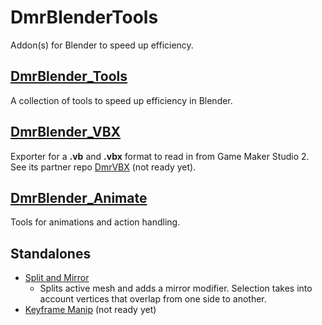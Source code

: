 # DmrBlenderTools
 Addon(s) for Blender to speed up efficiency.

## [DmrBlender_Tools](https://github.com/Dreamer13sq/DmrBlenderTools/wiki/DmrBlender_Tools)
A collection of tools to speed up efficiency in Blender.  

## [DmrBlender_VBX](https://github.com/Dreamer13sq/DmrBlenderTools/wiki/DmrBlender_VBX)
Exporter for a **.vb** and **.vbx** format to read in from Game Maker Studio 2.  
See its partner repo [DmrVBX](https://github.com/Dreamer13sq/DmrBlenderTools/wiki/DmrVBX) (not ready yet).

## [DmrBlender_Animate](https://github.com/Dreamer13sq/DmrBlenderTools/wiki/DmrBlender_Animate)
Tools for animations and action handling.

## Standalones
- [Split and Mirror](https://github.com/Dreamer13sq/DmrBlenderTools/wiki/DmrBlender/SplitAndMirror)
    - Splits active mesh and adds a mirror modifier.  Selection takes into account vertices that overlap from one side to another.
- [Keyframe Manip](https://github.com/Dreamer13sq/DmrBlenderTools/wiki/DmrBlender_Animate) (not ready yet)
